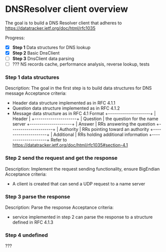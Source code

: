 # DNSResolver client overview
The goal is to build a DNS Resolver client that adheres to https://datatracker.ietf.org/doc/html/rfc1035

Progress:
- [x] **Step 1** Data structures for DNS lookup 
- [x] **Step 2** Basic DnsClient
- [ ] **Step 3** DnsClient data parsing
- [ ] ??? NS records cache, performance analysis, reverse lookup, tests

### Step 1 data structures
Description: The goal in the first step is to build data structures for DNS message
Acceptance criteria: 
- Header data structure implemented as in RFC 4.1.1
- Question data structure implemented as in RFC 4.1.2
- Message data structure as in RFC 4.1 Format
    +---------------------+
    |        Header       |
    +---------------------+
    |       Question      | the question for the name server
    +---------------------+
    |        Answer       | RRs answering the question
    +---------------------+
    |      Authority      | RRs pointing toward an authority
    +---------------------+
    |      Additional     | RRs holding additional information
    +---------------------+
Refer to https://datatracker.ietf.org/doc/html/rfc1035#section-4.1

### Step 2 send the request and get the response
Description: Implement the request sending functionality, ensure BigEndian
Acceptance criteria:
- A client is created that can send a UDP request to a name server

### Step 3 parse the response 
Description: Parse the response
Acceptance criteria:
- service implemented in step 2 can parse the response to a structure defined in RFC 4.1.3

### Step 4 undefined
???